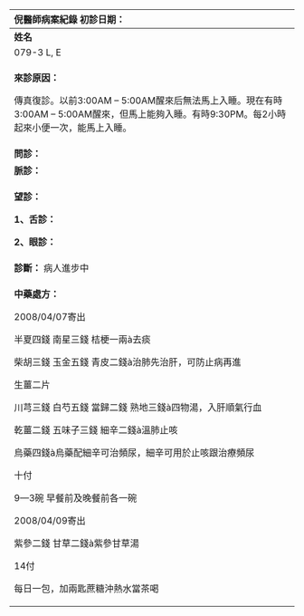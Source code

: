 ﻿|**倪醫師病案紀錄**     初診日期：|
| :- |
|**姓名**|**性別：**|**年齡及體型**|**來診日期：**|
|079-3 L, E|Female|66|2008/04/07|
|<p>**來診原因：**</p><p>傳真復診。以前3:00AM – 5:00AM醒來后無法馬上入睡。現在有時3:00AM – 5:00AM醒來，但馬上能夠入睡。有時9:30PM。每2小時起來小便一次，能馬上入睡。</p>|
|**問診：**|
|**脈診：**|
|<p>**望診：**</p><p>**1、舌診：**</p><p>**2、眼診：**</p>|
|**診斷：** 病人進步中|
|<p>**中藥處方：** </p><p>2008/04/07寄出</p><p>半夏四錢 南星三錢 桔梗一兩à去痰</p><p>柴胡三錢 玉金五錢 青皮二錢à治肺先治肝，可防止病再進</p><p>生薑二片</p><p>川芎三錢 白芍五錢 當歸二錢 熟地三錢à四物湯，入肝順氣行血</p><p>乾薑二錢 五味子三錢 細辛二錢à溫肺止咳</p><p>烏藥四錢à烏藥配細辛可治頻尿，細辛可用於止咳跟治療頻尿 </p><p>十付</p><p>9—3碗 早餐前及晚餐前各一碗</p><p></p><p>2008/04/09寄出</p><p>紫參二錢 甘草二錢à紫參甘草湯</p><p>14付</p><p>每日一包，加兩匙蔗糖沖熱水當茶喝</p><p></p>|

